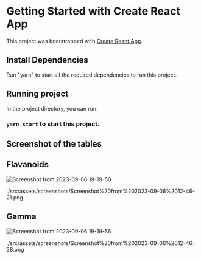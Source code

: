 # Getting Started with Create React App

This project was bootstrapped with [Create React App](https://github.com/facebook/create-react-app).


## Install Dependencies

Run "yarn" to start all the required dependencies to run this project.

## Running project

In the project directory, you can run:

### `yarn start` to start this project.


## Screenshot of the tables 


## Flavanoids
![Screenshot from 2023-09-06 19-19-50](https://github.com/WillTheAstroBoy/data-visualization/assets/67465278/d19cc1d4-4969-4e3f-888b-6979e5655fe2)


./src/assets/screenshots/Screenshot%20from%202023-09-06%2012-46-21.png

## Gamma
![Screenshot from 2023-09-06 19-19-56](https://github.com/WillTheAstroBoy/data-visualization/assets/67465278/577f8a94-d704-4a52-bf0d-4d272e857b3b)

./src/assets/screenshots/Screenshot%20from%202023-09-06%2012-46-38.png
